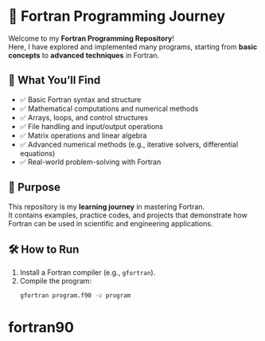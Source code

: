 # 🚀 Fortran Programming Journey  

Welcome to my **Fortran Programming Repository**!  
Here, I have explored and implemented many programs, starting from **basic concepts** to **advanced techniques** in Fortran.  

## 📌 What You’ll Find
- ✅ Basic Fortran syntax and structure  
- ✅ Mathematical computations and numerical methods  
- ✅ Arrays, loops, and control structures  
- ✅ File handling and input/output operations  
- ✅ Matrix operations and linear algebra  
- ✅ Advanced numerical methods (e.g., iterative solvers, differential equations)  
- ✅ Real-world problem-solving with Fortran  

## 🎯 Purpose
This repository is my **learning journey** in mastering Fortran.  
It contains examples, practice codes, and projects that demonstrate how Fortran can be used in scientific and engineering applications.  

## 🛠️ How to Run
1. Install a Fortran compiler (e.g., `gfortran`).  
2. Compile the program:  
   ```bash
   gfortran program.f90 -o program
# fortran90
